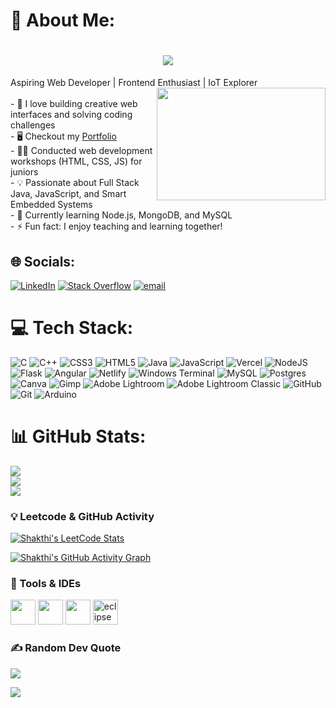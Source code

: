 # 💫 About Me:
<h1 align="center">
  <img src="https://readme-typing-svg.demolab.com?font=Fira+Code&weight=600&size=24&pause=1000&color=white&center=true&vCenter=true&random=false&width=435&lines=Hey+there%2C+I'm+Shakthi " />
</h1>

Aspiring Web Developer | Frontend Enthusiast | IoT Explorer  
<img align="right" width="270" height="180" src="https://i.pinimg.com/originals/47/f0/34/47f0342cec72b800463bf003eac1257e.gif">
<br>- 🎯 I love building creative web interfaces and solving coding challenges  <br>- 🖥️ Checkout my [Portfolio](https://portfolio-wine-one-15.vercel.app/#m)  <br>- 👨‍🏫 Conducted web development workshops (HTML, CSS, JS) for juniors  <br>- 💡 Passionate about Full Stack Java, JavaScript, and Smart Embedded Systems  <br>- 🌱 Currently learning Node.js, MongoDB, and MySQL  <br>- ⚡ Fun fact: I enjoy teaching and learning together!<br>


## 🌐 Socials:
[![LinkedIn](https://img.shields.io/badge/LinkedIn-%230077B5.svg?logo=linkedin&logoColor=white)](https://linkedin.com/in/shakthiswaranm) [![Stack Overflow](https://img.shields.io/badge/-Stackoverflow-FE7A16?logo=stack-overflow&logoColor=white)](https://stackoverflow.com/users/1786234) [![email](https://img.shields.io/badge/Email-D14836?logo=gmail&logoColor=white)](mailto:shakthiswaran17@gmail.com) 

# 💻 Tech Stack:
![C](https://img.shields.io/badge/c-%2300599C.svg?style=for-the-badge&logo=c&logoColor=white) ![C++](https://img.shields.io/badge/c++-%2300599C.svg?style=for-the-badge&logo=c%2B%2B&logoColor=white) ![CSS3](https://img.shields.io/badge/css3-%231572B6.svg?style=for-the-badge&logo=css3&logoColor=white) ![HTML5](https://img.shields.io/badge/html5-%23E34F26.svg?style=for-the-badge&logo=html5&logoColor=white) ![Java](https://img.shields.io/badge/java-%23ED8B00.svg?style=for-the-badge&logo=openjdk&logoColor=white) ![JavaScript](https://img.shields.io/badge/javascript-%23323330.svg?style=for-the-badge&logo=javascript&logoColor=%23F7DF1E) ![Vercel](https://img.shields.io/badge/vercel-%23000000.svg?style=for-the-badge&logo=vercel&logoColor=white) ![NodeJS](https://img.shields.io/badge/node.js-6DA55F?style=for-the-badge&logo=node.js&logoColor=white) ![Flask](https://img.shields.io/badge/flask-%23000.svg?style=for-the-badge&logo=flask&logoColor=white) ![Angular](https://img.shields.io/badge/angular-%23DD0031.svg?style=for-the-badge&logo=angular&logoColor=white) ![Netlify](https://img.shields.io/badge/netlify-%23000000.svg?style=for-the-badge&logo=netlify&logoColor=#00C7B7) ![Windows Terminal](https://img.shields.io/badge/Windows%20Terminal-%234D4D4D.svg?style=for-the-badge&logo=windows-terminal&logoColor=white) ![MySQL](https://img.shields.io/badge/mysql-4479A1.svg?style=for-the-badge&logo=mysql&logoColor=white) ![Postgres](https://img.shields.io/badge/postgres-%23316192.svg?style=for-the-badge&logo=postgresql&logoColor=white) ![Canva](https://img.shields.io/badge/Canva-%2300C4CC.svg?style=for-the-badge&logo=Canva&logoColor=white) ![Gimp](https://img.shields.io/badge/Gimp-657D8B?style=for-the-badge&logo=gimp&logoColor=FFFFFF) ![Adobe Lightroom](https://img.shields.io/badge/Adobe%20Lightroom-31A8FF.svg?style=for-the-badge&logo=Adobe%20Lightroom&logoColor=white) ![Adobe Lightroom Classic](https://img.shields.io/badge/Adobe%20Lightroom%20Classic-31A8FF.svg?style=for-the-badge&logo=Adobe%20Lightroom%20Classic&logoColor=white) ![GitHub](https://img.shields.io/badge/github-%23121011.svg?style=for-the-badge&logo=github&logoColor=white) ![Git](https://img.shields.io/badge/git-%23F05033.svg?style=for-the-badge&logo=git&logoColor=white) ![Arduino](https://img.shields.io/badge/-Arduino-00979D?style=for-the-badge&logo=Arduino&logoColor=white)

# 📊 GitHub Stats:
![](https://github-readme-stats.vercel.app/api?username=Mshakthiswaran&theme=dark&hide_border=false&include_all_commits=true&count_private=true)<br/>
![](https://nirzak-streak-stats.vercel.app/?user=Mshakthiswaran&theme=dark&hide_border=false)<br/>
![](https://github-readme-stats.vercel.app/api/top-langs/?username=Mshakthiswaran&theme=dark&hide_border=false&include_all_commits=true&count_private=true&layout=compact)

### 💡 Leetcode & GitHub Activity

[![Shakthi's LeetCode Stats](https://leetcard.jacoblin.cool/shakthiswaran?theme=light&font=Outfit)](https://leetcode.com/shakthiswaran)

[![Shakthi's GitHub Activity Graph](https://github-readme-activity-graph.vercel.app/graph?username=Mshakthiswaran&bg_color=000000&color=00ffb3&line=00ffb3&point=ffffff&area=true&hide_border=true)](https://github.com/ashutosh00710/github-readme-activity-graph)

### 🔧 Tools & IDEs

<img height="40" src="https://img.icons8.com/color/48/visual-studio-code-2019.png"/>
<img height="40" src="https://img.icons8.com/color/48/pycharm.png"/>
<img height="40" src="https://img.icons8.com/color/48/git.png"/>
<img height="40" src="https://img.icons8.com/ios-filled/50/eclipse.png" alt="eclipse"/>

### ✍️ Random Dev Quote

![](https://quotes-github-readme.vercel.app/api?type=horizontal&theme=radical)

[![](https://visitcount.itsvg.in/api?id=Mshakthiswaran&icon=0&color=0)](https://visitcount.itsvg.in)

<!-- Proudly created with GPRM ( https://gprm.itsvg.in ) -->
